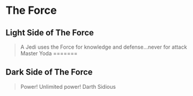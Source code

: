 # The Force

## Light Side of The Force

>A Jedi uses the Force for knowledge and defense...never for attack
>Master Yoda
=======
## Dark Side of The Force

>Power! Unlimited power!
>Darth Sidious
